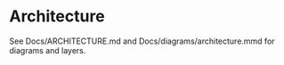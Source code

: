 # Architecture

See Docs/ARCHITECTURE.md and Docs/diagrams/architecture.mmd for diagrams and layers.